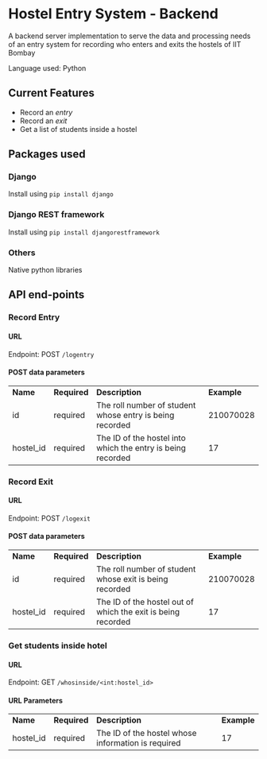 # Hostel Entry System - Backend
A backend server implementation to serve the data and processing needs of an entry system for recording who enters and exits the hostels of IIT Bombay

Language used: Python

## Current Features
- Record an *entry*
- Record an *exit*
- Get a list of students inside a hostel

## Packages used
### Django
Install using `pip install django`
### Django REST framework
Install using `pip install djangorestframework`
### Others
Native python libraries

## API end-points

### Record Entry
#### URL
Endpoint: POST `/logentry`
#### POST data parameters
<table>
    <tbody>
        <tr>
            <td><b>Name</b></td>
            <td><b>Required</b></td>
            <td><b>Description</b></td>
            <td><b>Example</b></td>
        </tr>
        <tr>
            <td>id</td>
            <td>required</td>
            <td>The roll number of student whose entry is being recorded</td>
            <td>210070028</td>
        </tr>
        <tr>
            <td>hostel_id</td>
            <td>required</td>
            <td>The ID of the hostel into which the entry is being recorded</td>
            <td>17</td>
        </tr>
    </tbody>
</table>

### Record Exit
#### URL
Endpoint: POST `/logexit`
#### POST data parameters
<table>
    <tbody>
        <tr>
            <td><b>Name</b></td>
            <td><b>Required</b></td>
            <td><b>Description</b></td>
            <td><b>Example</b></td>
        </tr>
        <tr>
            <td>id</td>
            <td>required</td>
            <td>The roll number of student whose exit is being recorded</td>
            <td>210070028</td>
        </tr>
        <tr>
            <td>hostel_id</td>
            <td>required</td>
            <td>The ID of the hostel out of which the exit is being recorded</td>
            <td>17</td>
        </tr>
    </tbody>
</table>

### Get students inside hotel
#### URL
Endpoint: GET `/whosinside/<int:hostel_id>`
#### URL Parameters
<table>
    <tbody>
        <tr>
            <td><b>Name</b></td>
            <td><b>Required</b></td>
            <td><b>Description</b></td>
            <td><b>Example</b></td>
        </tr>
        <tr>
            <td>hostel_id</td>
            <td>required</td>
            <td>The ID of the hostel whose information is required</td>
            <td>17</td>
        </tr>
    </tbody>
</table>